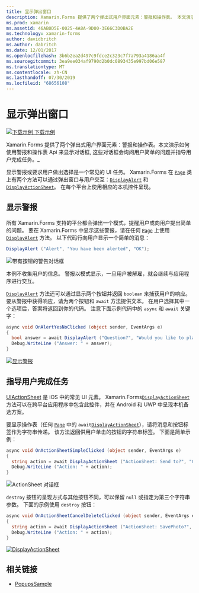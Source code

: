 ```yaml
---
title: 显示弹出窗口
description: Xamarin.Forms 提供了两个弹出式用户界面元素：警报和操作表。 本文演示如何使用警报和操作表 Api 来显示对话框, 这些对话框会询问用户简单的问题并指导用户完成任务。
ms.prod: xamarin
ms.assetid: 46AB0D5E-0025-4A8A-9D00-3E66C3D0BA2E
ms.technology: xamarin-forms
author: davidbritch
ms.author: dabritch
ms.date: 12/01/2017
ms.openlocfilehash: 3b6b2ea2d497c9fdce2c323c7f7a793a4186aa4f
ms.sourcegitcommit: 3ea9ee034af9790d2b0dc0893435e997bd06e587
ms.translationtype: MT
ms.contentlocale: zh-CN
ms.lasthandoff: 07/30/2019
ms.locfileid: "68656108"
---
```

# <a name="display-pop-ups"></a>显示弹出窗口

[![下载示例](~/media/shared/download.png) 下载示例](https://docs.microsoft.com/samples/xamarin/xamarin-forms-samples/navigation-pop-ups)

Xamarin.Forms 提供了两个弹出式用户界面元素：警报和操作表。本文演示如何使用警报和操作表 Api 来显示对话框, 这些对话框会询问用户简单的问题并指导用户完成任务。_

显示警报或要求用户做出选择是一个常见的 UI 任务。 Xamarin.Forms 在 [`Page`](xref:Xamarin.Forms.Page) 类上有两个方法可以通过弹出窗口与用户交互：[`DisplayAlert`](xref:Xamarin.Forms.Page.DisplayAlert*) 和 [`DisplayActionSheet`](xref:Xamarin.Forms.Page.DisplayActionSheet*)。 在每个平台上使用相应的本机控件呈现。

## <a name="display-an-alert"></a>显示警报

所有 Xamarin.Forms 支持的平台都会弹出一个模式，提醒用户或向用户提出简单的问题。 要在 Xamarin.Forms 中显示这些警报，请在任何 [`Page`](xref:Xamarin.Forms.Page) 上使用 [`DisplayAlert`](xref:Xamarin.Forms.Page.DisplayAlert*) 方法。 以下代码行向用户显示一个简单的消息：

```csharp
DisplayAlert ("Alert", "You have been alerted", "OK");
```

![](pop-ups-images/alert.png "带有按钮的警告对话框")

本例不收集用户的信息。 警报以模式显示，一旦用户被解雇，就会继续与应用程序进行交互。

[`DisplayAlert`](xref:Xamarin.Forms.Page.DisplayAlert*) 方法还可以通过显示两个按钮并返回 `boolean` 来捕获用户的响应。 要从警报中获得响应，请为两个按钮和 `await` 方法提供文本。 在用户选择其中一个选项后，答案将返回到你的代码。 注意下面示例代码中的 `async` 和 `await` 关键字：

```csharp
async void OnAlertYesNoClicked (object sender, EventArgs e)
{
  bool answer = await DisplayAlert ("Question?", "Would you like to play a game", "Yes", "No");
  Debug.WriteLine ("Answer: " + answer);
}
```

[![显示警报](pop-ups-images/alert2-sml.png "包含两个按钮的警报对话框")](pop-ups-images/alert2.png#lightbox "Alert Dialog with Two Buttons")

## <a name="guide-users-through-tasks"></a>指导用户完成任务

[UIActionSheet](https://developer.apple.com/library/ios/documentation/uikit/reference/uiactionsheet_class/Reference/Reference.html) 是 iOS 中的常见 UI 元素。 Xamarin.Forms[`DisplayActionSheet`](xref:Xamarin.Forms.Page.DisplayActionSheet*) 方法可以在跨平台应用程序中包含此控件，并在 Android 和 UWP 中呈现本机备选方案。

要显示操作表（任何 [`Page`](xref:Xamarin.Forms.Page) 中的 `await`[`DisplayActionSheet`](xref:Xamarin.Forms.Page.DisplayActionSheet*)），请将消息和按钮标签作为字符串传递。 该方法返回供用户单击的按钮的字符串标签。 下面是简单示例：

```csharp
async void OnActionSheetSimpleClicked (object sender, EventArgs e)
{
  string action = await DisplayActionSheet ("ActionSheet: Send to?", "Cancel", null, "Email", "Twitter", "Facebook");
  Debug.WriteLine ("Action: " + action);
}
```

![](pop-ups-images/action.png "ActionSheet 对话框")

`destroy` 按钮的呈现方式与其他按钮不同，可以保留 `null` 或指定为第三个字符串参数。 下面的示例使用 `destroy` 按钮：

```csharp
async void OnActionSheetCancelDeleteClicked (object sender, EventArgs e)
{
  string action = await DisplayActionSheet ("ActionSheet: SavePhoto?", "Cancel", "Delete", "Photo Roll", "Email");
  Debug.WriteLine ("Action: " + action);
}
```

[![DisplayActionSheet](pop-ups-images/action2-sml.png "带有销毁按钮的操作表对话框")](pop-ups-images/action2.png#lightbox "Action Sheet Dialog with Destroy Button")

## <a name="related-links"></a>相关链接

- [PopupsSample](https://docs.microsoft.com/samples/xamarin/xamarin-forms-samples/navigation-pop-ups)
